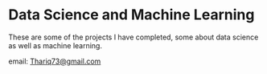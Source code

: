 # Data Science and Machine Learning
These are some of the projects I have completed, some about data science as well as machine learning.

email: Thariq73@gmail.com
